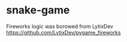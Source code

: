 # snake-game

Fireworks logic was borowed from LytixDev
https://github.com/LytixDev/pygame_fireworks
